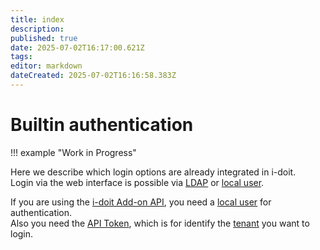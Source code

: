 ```yaml
---
title: index
description: 
published: true
date: 2025-07-02T16:17:00.621Z
tags: 
editor: markdown
dateCreated: 2025-07-02T16:16:58.383Z
---
```


# Builtin authentication

!!! example "Work in Progress"

Here we describe which login options are already integrated in i-doit.<br>
Login via the web interface is possible via [LDAP](../ldap-directory/index.md) or [local user](creating-a-local-user.md).

If you are using the [i-doit Add-on API](../../i-doit-add-ons/api/index.md#authentication-and-authorization), you need a [local user](creating-a-local-user.md) for authentication.<br>
Also you need the [API Token](../../i-doit-add-ons/api/index.md#authentication-and-authorization), which is for identify the [tenant](../../system-administration/multi-tenant.md) you want to login.

